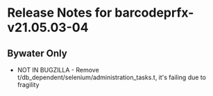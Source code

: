
# Release Notes for barcodeprfx-v21.05.03-04

## Bywater Only

- NOT IN BUGZILLA - Remove t/db_dependent/selenium/administration_tasks.t, it's failing due to fragility


